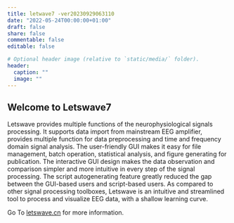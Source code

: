 ```yaml
---
title: letwave7 -ver20230929063110
date: "2022-05-24T00:00:00+01:00"
draft: false
share: false
commentable: false
editable: false

# Optional header image (relative to `static/media/` folder).
header:
  caption: ""
  image: ""
---
```

## **Welcome to Letswave7**
Letswave provides multiple functions of the neurophysiological signals processing. It supports data import from mainstream EEG amplifier, provides multiple function for data preprocessing and time and frequency domain signal analysis. The user-friendly GUI makes it easy for file management, batch operation, statistical analysis, and figure generating for publication. The interactive GUI design makes the data observation and comparison simpler and more intuitive in every step of the signal processing. The script autogenerating feature greatly reduced the gap between the GUI-based users and script-based users. As compared to other signal processing toolboxes, Letswave is an intuitive and streamlined tool to process and visualize EEG data, with a shallow learning curve.

Go To [letswave.cn](https://letswave.cn/) for more information.